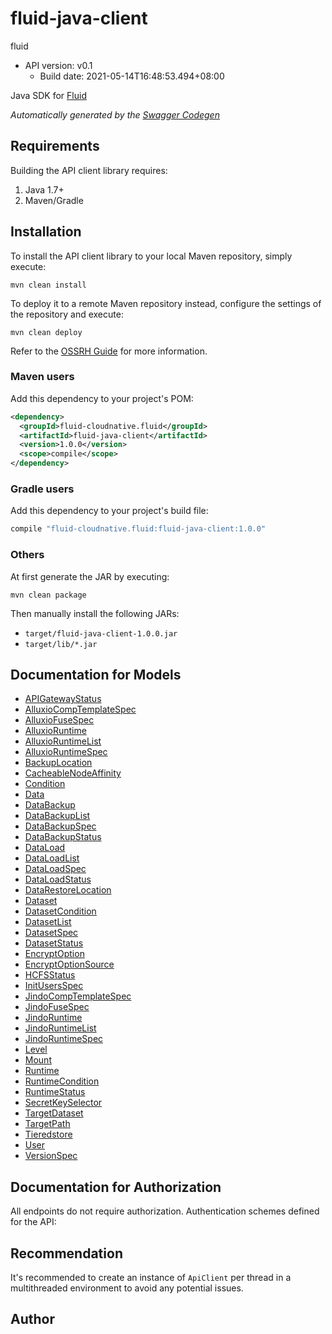 # fluid-java-client

fluid
- API version: v0.1
  - Build date: 2021-05-14T16:48:53.494+08:00

Java SDK for [Fluid](https://github.com/fluid-cloudnative/fluid)


*Automatically generated by the [Swagger Codegen](https://github.com/swagger-api/swagger-codegen)*


## Requirements

Building the API client library requires:
1. Java 1.7+
2. Maven/Gradle

## Installation

To install the API client library to your local Maven repository, simply execute:

```shell
mvn clean install
```

To deploy it to a remote Maven repository instead, configure the settings of the repository and execute:

```shell
mvn clean deploy
```

Refer to the [OSSRH Guide](http://central.sonatype.org/pages/ossrh-guide.html) for more information.

### Maven users

Add this dependency to your project's POM:

```xml
<dependency>
  <groupId>fluid-cloudnative.fluid</groupId>
  <artifactId>fluid-java-client</artifactId>
  <version>1.0.0</version>
  <scope>compile</scope>
</dependency>
```

### Gradle users

Add this dependency to your project's build file:

```groovy
compile "fluid-cloudnative.fluid:fluid-java-client:1.0.0"
```

### Others

At first generate the JAR by executing:

```shell
mvn clean package
```

Then manually install the following JARs:

* `target/fluid-java-client-1.0.0.jar`
* `target/lib/*.jar`

## Documentation for Models

 - [APIGatewayStatus](docs/APIGatewayStatus.md)
 - [AlluxioCompTemplateSpec](docs/AlluxioCompTemplateSpec.md)
 - [AlluxioFuseSpec](docs/AlluxioFuseSpec.md)
 - [AlluxioRuntime](docs/AlluxioRuntime.md)
 - [AlluxioRuntimeList](docs/AlluxioRuntimeList.md)
 - [AlluxioRuntimeSpec](docs/AlluxioRuntimeSpec.md)
 - [BackupLocation](docs/BackupLocation.md)
 - [CacheableNodeAffinity](docs/CacheableNodeAffinity.md)
 - [Condition](docs/Condition.md)
 - [Data](docs/Data.md)
 - [DataBackup](docs/DataBackup.md)
 - [DataBackupList](docs/DataBackupList.md)
 - [DataBackupSpec](docs/DataBackupSpec.md)
 - [DataBackupStatus](docs/DataBackupStatus.md)
 - [DataLoad](docs/DataLoad.md)
 - [DataLoadList](docs/DataLoadList.md)
 - [DataLoadSpec](docs/DataLoadSpec.md)
 - [DataLoadStatus](docs/DataLoadStatus.md)
 - [DataRestoreLocation](docs/DataRestoreLocation.md)
 - [Dataset](docs/Dataset.md)
 - [DatasetCondition](docs/DatasetCondition.md)
 - [DatasetList](docs/DatasetList.md)
 - [DatasetSpec](docs/DatasetSpec.md)
 - [DatasetStatus](docs/DatasetStatus.md)
 - [EncryptOption](docs/EncryptOption.md)
 - [EncryptOptionSource](docs/EncryptOptionSource.md)
 - [HCFSStatus](docs/HCFSStatus.md)
 - [InitUsersSpec](docs/InitUsersSpec.md)
 - [JindoCompTemplateSpec](docs/JindoCompTemplateSpec.md)
 - [JindoFuseSpec](docs/JindoFuseSpec.md)
 - [JindoRuntime](docs/JindoRuntime.md)
 - [JindoRuntimeList](docs/JindoRuntimeList.md)
 - [JindoRuntimeSpec](docs/JindoRuntimeSpec.md)
 - [Level](docs/Level.md)
 - [Mount](docs/Mount.md)
 - [Runtime](docs/Runtime.md)
 - [RuntimeCondition](docs/RuntimeCondition.md)
 - [RuntimeStatus](docs/RuntimeStatus.md)
 - [SecretKeySelector](docs/SecretKeySelector.md)
 - [TargetDataset](docs/TargetDataset.md)
 - [TargetPath](docs/TargetPath.md)
 - [Tieredstore](docs/Tieredstore.md)
 - [User](docs/User.md)
 - [VersionSpec](docs/VersionSpec.md)


## Documentation for Authorization

All endpoints do not require authorization.
Authentication schemes defined for the API:

## Recommendation

It's recommended to create an instance of `ApiClient` per thread in a multithreaded environment to avoid any potential issues.

## Author


